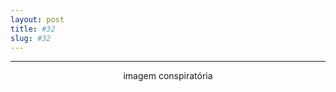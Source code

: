 ```yaml
---
layout: post
title: #32
slug: #32
---
```

---
<p class="description" style="text-align: center;">
imagem conspiratória
<br>
<br>
